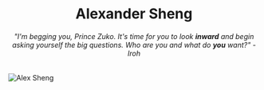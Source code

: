 <h1 align="center">Alexander Sheng</h1>
<h6 align="center">"I'm begging you, Prince Zuko. It's time for you to look <strong>inward</strong> and begin asking yourself the big questions. Who are you and what do <strong>you</strong> want?" - Iroh</h3>

![Alex Sheng](https://github.com/intrepidbird/intrepidbird/assets/140008493/7aa9be61-85ca-4b75-974d-e13d8a2bafe0)

<!---
realrealAlexS/realrealAlexS is a ✨ special ✨ repository because its `README.md` (this file) appears on your GitHub profile.
You can click the Preview link to take a look at your changes.
--->
